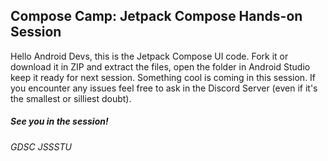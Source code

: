 ## Compose Camp: Jetpack Compose Hands-on Session

Hello Android Devs, this is the Jetpack Compose UI code. Fork it or download it in ZIP and extract the files, 
open the folder in Android Studio keep it ready for next session. Something cool is coming in 
this session. If you encounter any issues feel free to ask in the Discord Server (even if it's the smallest or silliest doubt).

##### See you in the session! 
###### GDSC JSSSTU
